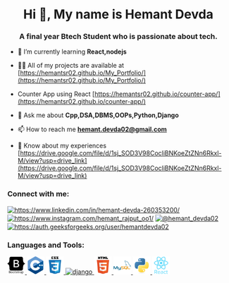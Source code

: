 <h1 align="center">Hi 👋, My name is Hemant Devda</h1>
<h3 align="center">A final year Btech Student who is passionate about tech.</h3>

- 🌱 I’m currently learning **React,nodejs**

- 👨‍💻 All of my projects are available at [https://hemantsr02.github.io/My_Portfolio/](https://hemantsr02.github.io/My_Portfolio/)
  
- Counter App using React [https://hemantsr02.github.io/counter-app/](https://hemantsr02.github.io/counter-app/)

- 💬 Ask me about **Cpp,DSA,DBMS,OOPs,Python,Django**

- 📫 How to reach me **hemant.devda02@gmail.com**

- 📄 Know about my experiences [https://drive.google.com/file/d/1sj_SOD3V98CocliBNKoeZtZNn6Rkxl-M/view?usp=drive_link](https://drive.google.com/file/d/1sj_SOD3V98CocliBNKoeZtZNn6Rkxl-M/view?usp=drive_link)

<h3 align="left">Connect with me:</h3>
<p align="left">
<a href="https://linkedin.com/in/https://www.linkedin.com/in/hemant-devda-260353200/" target="blank"><img align="center" src="https://raw.githubusercontent.com/rahuldkjain/github-profile-readme-generator/master/src/images/icons/Social/linked-in-alt.svg" alt="https://www.linkedin.com/in/hemant-devda-260353200/" height="30" width="40" /></a>
<a href="https://instagram.com/https://www.instagram.com/hemant_rajput_oo1/" target="blank"><img align="center" src="https://raw.githubusercontent.com/rahuldkjain/github-profile-readme-generator/master/src/images/icons/Social/instagram.svg" alt="https://www.instagram.com/hemant_rajput_oo1/" height="30" width="40" /></a>
<a href="https://www.hackerrank.com/@hemant_devda02" target="blank"><img align="center" src="https://raw.githubusercontent.com/rahuldkjain/github-profile-readme-generator/master/src/images/icons/Social/hackerrank.svg" alt="@hemant_devda02" height="30" width="40" /></a>
<a href="https://auth.geeksforgeeks.org/user/https://auth.geeksforgeeks.org/user/hemantdevda02" target="blank"><img align="center" src="https://raw.githubusercontent.com/rahuldkjain/github-profile-readme-generator/master/src/images/icons/Social/geeks-for-geeks.svg" alt="https://auth.geeksforgeeks.org/user/hemantdevda02" height="30" width="40" /></a>
</p>

<h3 align="left">Languages and Tools:</h3>
<p align="left"> <a href="https://getbootstrap.com" target="_blank" rel="noreferrer"> <img src="https://raw.githubusercontent.com/devicons/devicon/master/icons/bootstrap/bootstrap-plain-wordmark.svg" alt="bootstrap" width="40" height="40"/> </a> <a href="https://www.w3schools.com/cpp/" target="_blank" rel="noreferrer"> <img src="https://raw.githubusercontent.com/devicons/devicon/master/icons/cplusplus/cplusplus-original.svg" alt="cplusplus" width="40" height="40"/> </a> <a href="https://www.w3schools.com/css/" target="_blank" rel="noreferrer"> <img src="https://raw.githubusercontent.com/devicons/devicon/master/icons/css3/css3-original-wordmark.svg" alt="css3" width="40" height="40"/> </a> <a href="https://www.djangoproject.com/" target="_blank" rel="noreferrer"> <img src="https://cdn.worldvectorlogo.com/logos/django.svg" alt="django" width="40" height="40"/> </a> <a href="https://www.w3.org/html/" target="_blank" rel="noreferrer"> <img src="https://raw.githubusercontent.com/devicons/devicon/master/icons/html5/html5-original-wordmark.svg" alt="html5" width="40" height="40"/> </a> <a href="https://www.mysql.com/" target="_blank" rel="noreferrer"> <img src="https://raw.githubusercontent.com/devicons/devicon/master/icons/mysql/mysql-original-wordmark.svg" alt="mysql" width="40" height="40"/> </a> <a href="https://www.python.org" target="_blank" rel="noreferrer"> <img src="https://raw.githubusercontent.com/devicons/devicon/master/icons/python/python-original.svg" alt="python" width="40" height="40"/> </a> <a href="https://reactjs.org/" target="_blank" rel="noreferrer"> <img src="https://raw.githubusercontent.com/devicons/devicon/master/icons/react/react-original-wordmark.svg" alt="react" width="40" height="40"/> </a> </p>
